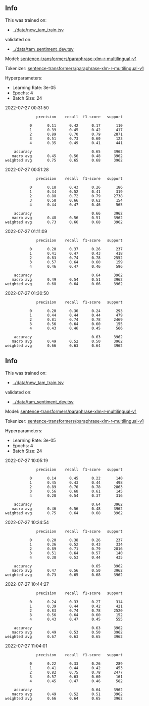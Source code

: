 ## Info
This was trained on:
- [../data/new_tam_train.tsv](https://github.com/flippe3/fire_2022/tree/master/task_a/data/../data/new_tam_train.tsv)

validated on:
 - [../data/tam_sentiment_dev.tsv](https://github.com/flippe3/fire_2022/tree/master/task_a/data/../data/tam_sentiment_dev.tsv)

Model: [sentence-transformers/paraphrase-xlm-r-multilingual-v1](https://huggingface.co/sentence-transformers/paraphrase-xlm-r-multilingual-v1)

 Tokenizer: [sentence-transformers/paraphrase-xlm-r-multilingual-v1](https://huggingface.co/sentence-transformers/paraphrase-xlm-r-multilingual-v1)

Hyperparameters:
- Learning Rate: 3e-05
- Epochs: 4
- Batch Size: 24

 2022-07-27 00:31:50 
```
              precision    recall  f1-score   support

           0       0.11      0.42      0.17       110
           1       0.39      0.45      0.42       417
           2       0.89      0.70      0.79      2871
           3       0.51      0.73      0.60       123
           4       0.35      0.49      0.41       441

    accuracy                           0.65      3962
   macro avg       0.45      0.56      0.48      3962
weighted avg       0.75      0.65      0.68      3962
```

 2022-07-27 00:51:28 
```
              precision    recall  f1-score   support

           0       0.18      0.43      0.26       186
           1       0.34      0.52      0.41       319
           2       0.88      0.72      0.79      2738
           3       0.58      0.66      0.62       154
           4       0.44      0.47      0.46       565

    accuracy                           0.66      3962
   macro avg       0.48      0.56      0.51      3962
weighted avg       0.73      0.66      0.68      3962
```

 2022-07-27 01:11:09 
```
              precision    recall  f1-score   support

           0       0.20      0.37      0.26       237
           1       0.41      0.47      0.43       418
           2       0.83      0.74      0.78      2552
           3       0.57      0.64      0.60       159
           4       0.46      0.47      0.46       596

    accuracy                           0.64      3962
   macro avg       0.49      0.54      0.51      3962
weighted avg       0.68      0.64      0.66      3962
```

 2022-07-27 01:30:50 
```
              precision    recall  f1-score   support

           0       0.20      0.30      0.24       293
           1       0.44      0.44      0.44       479
           2       0.81      0.74      0.78      2469
           3       0.56      0.64      0.60       155
           4       0.43      0.46      0.45       566

    accuracy                           0.63      3962
   macro avg       0.49      0.52      0.50      3962
weighted avg       0.66      0.63      0.64      3962
```
## Info
This was trained on:
- [../data/new_tam_train.tsv](https://github.com/flippe3/fire_2022/tree/master/task_a/data/../data/new_tam_train.tsv)

validated on:
 - [../data/tam_sentiment_dev.tsv](https://github.com/flippe3/fire_2022/tree/master/task_a/data/../data/tam_sentiment_dev.tsv)

Model: [sentence-transformers/paraphrase-xlm-r-multilingual-v1](https://huggingface.co/sentence-transformers/paraphrase-xlm-r-multilingual-v1)

 Tokenizer: [sentence-transformers/paraphrase-xlm-r-multilingual-v1](https://huggingface.co/sentence-transformers/paraphrase-xlm-r-multilingual-v1)

Hyperparameters:
- Learning Rate: 3e-05
- Epochs: 4
- Batch Size: 24

 2022-07-27 10:05:19 
```
              precision    recall  f1-score   support

           0       0.14      0.45      0.22       140
           1       0.45      0.43      0.44       498
           2       0.89      0.70      0.78      2863
           3       0.56      0.68      0.61       145
           4       0.28      0.54      0.37       316

    accuracy                           0.64      3962
   macro avg       0.46      0.56      0.48      3962
weighted avg       0.75      0.64      0.68      3962
```

 2022-07-27 10:24:54 
```
              precision    recall  f1-score   support

           0       0.20      0.38      0.26       237
           1       0.36      0.52      0.43       334
           2       0.89      0.71      0.79      2816
           3       0.51      0.64      0.57       140
           4       0.38      0.53      0.44       435

    accuracy                           0.65      3962
   macro avg       0.47      0.56      0.50      3962
weighted avg       0.73      0.65      0.68      3962
```

 2022-07-27 10:44:27 
```
              precision    recall  f1-score   support

           0       0.24      0.33      0.27       314
           1       0.39      0.44      0.42       421
           2       0.83      0.74      0.78      2520
           3       0.56      0.64      0.60       152
           4       0.43      0.47      0.45       555

    accuracy                           0.63      3962
   macro avg       0.49      0.53      0.50      3962
weighted avg       0.67      0.63      0.65      3962
```

 2022-07-27 11:04:01 
```
              precision    recall  f1-score   support

           0       0.22      0.33      0.26       289
           1       0.41      0.44      0.42       453
           2       0.82      0.75      0.78      2477
           3       0.57      0.63      0.60       161
           4       0.45      0.47      0.46       582

    accuracy                           0.64      3962
   macro avg       0.49      0.52      0.51      3962
weighted avg       0.66      0.64      0.65      3962
```
